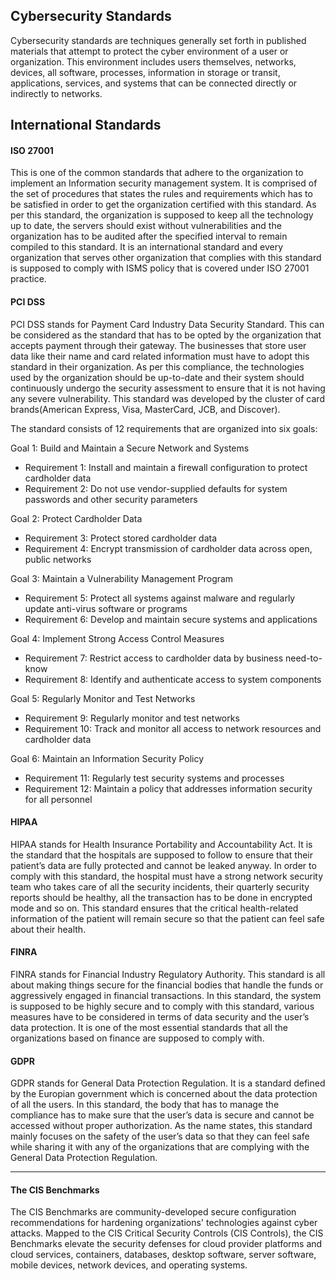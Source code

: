 Cybersecurity Standards
-----------------------
Cybersecurity standards are techniques generally set forth in published materials that attempt to protect the cyber environment of a user or organization. This environment includes users themselves, networks, devices, all software, processes, information in storage or transit, applications, services, and systems that can be connected directly or indirectly to networks.

International Standards
-----------------------
#### **ISO 27001**
This is one of the common standards that adhere to the organization to implement an Information security management system. It is comprised of the set of procedures that states the rules and requirements which has to be satisfied in order to get the organization certified with this standard. As per this standard, the organization is supposed to keep all the technology up to date, the servers should exist without vulnerabilities and the organization has to be audited after the specified interval to remain compiled to this standard. It is an international standard and every organization that serves other organization that complies with this standard is supposed to comply with ISMS policy that is covered under ISO 27001 practice.

#### **PCI DSS**
PCI DSS stands for Payment Card Industry Data Security Standard. This can be considered as the standard that has to be opted by the organization that accepts payment through their gateway. The businesses that store user data like their name and card related information must have to adopt this standard in their organization. As per this compliance, the technologies used by the organization should be up-to-date and their system should continuously undergo the security assessment to ensure that it is not having any severe vulnerability. This standard was developed by the cluster of card brands(American Express, Visa, MasterCard, JCB, and Discover).

The standard consists of 12 requirements that are organized into six goals:

Goal 1: Build and Maintain a Secure Network and Systems
*   Requirement 1: Install and maintain a firewall configuration to protect cardholder data
*   Requirement 2: Do not use vendor-supplied defaults for system passwords and other security parameters

Goal 2: Protect Cardholder Data
*   Requirement 3: Protect stored cardholder data
*   Requirement 4: Encrypt transmission of cardholder data across open, public networks

Goal 3: Maintain a Vulnerability Management Program
*   Requirement 5: Protect all systems against malware and regularly update anti-virus software or programs
*   Requirement 6: Develop and maintain secure systems and applications

Goal 4: Implement Strong Access Control Measures
*   Requirement 7: Restrict access to cardholder data by business need-to-know
*   Requirement 8: Identify and authenticate access to system components

Goal 5: Regularly Monitor and Test Networks
*   Requirement 9: Regularly monitor and test networks
*   Requirement 10: Track and monitor all access to network resources and cardholder data

Goal 6: Maintain an Information Security Policy
*   Requirement 11: Regularly test security systems and processes
*   Requirement 12: Maintain a policy that addresses information security for all personnel

#### **HIPAA**
HIPAA stands for Health Insurance Portability and Accountability Act. It is the standard that the hospitals are supposed to follow to ensure that their patient’s data are fully protected and cannot be leaked anyway. In order to comply with this standard, the hospital must have a strong network security team who takes care of all the security incidents, their quarterly security reports should be healthy, all the transaction has to be done in encrypted mode and so on. This standard ensures that the critical health-related information of the patient will remain secure so that the patient can feel safe about their health.

#### **FINRA**
FINRA stands for Financial Industry Regulatory Authority. This standard is all about making things secure for the financial bodies that handle the funds or aggressively engaged in financial transactions. In this standard, the system is supposed to be highly secure and to comply with this standard, various measures have to be considered in terms of data security and the user’s data protection. It is one of the most essential standards that all the organizations based on finance are supposed to comply with.

#### **GDPR**
GDPR stands for General Data Protection Regulation. It is a standard defined by the Europian government which is concerned about the data protection of all the users. In this standard, the body that has to manage the compliance has to make sure that the user’s data is secure and cannot be accessed without proper authorization. As the name states, this standard mainly focuses on the safety of the user’s data so that they can feel safe while sharing it with any of the organizations that are complying with the General Data Protection Regulation.

* * *

#### **The CIS Benchmarks**
The CIS Benchmarks are community-developed secure configuration recommendations for hardening organizations' technologies against cyber attacks. Mapped to the CIS Critical Security Controls (CIS Controls), the CIS Benchmarks elevate the security defenses for cloud provider platforms and cloud services, containers, databases, desktop software, server software, mobile devices, network devices, and operating systems.
